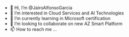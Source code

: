- 👋 Hi, I’m @JairoAlfonsoGarcia
- 👀 I’m interested in Cloud Services and AI Technologies
- 🌱 I’m currently learning in Microsoft certification
- 💞️ I’m looking to collaborate on new AZ Smart Platform
- 📫 How to reach me ...

<!---
JairoAlfonsoGarcia/JairoAlfonsoGarcia is a ✨ special ✨ repository because its `README.md` (this file) appears on your GitHub profile.
You can click the Preview link to take a look at your changes.
--->
